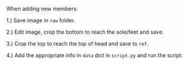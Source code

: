 When adding new members:

1.) Save image in `raw` folder.

2.) Edit image, crop the bottom to reach the sole/feet and save.

3.) Crop the top to reach the top of head and save to `ref`.

4.) Add the appropriate info in `data` dict in `script.py` and run the script.
